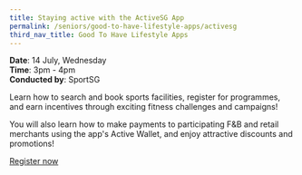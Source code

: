 ```yaml
---
title: Staying active with the ActiveSG App
permalink: /seniors/good-to-have-lifestyle-apps/activesg
third_nav_title: Good To Have Lifestyle Apps
---
```

**Date**: 14 July, Wednesday  
**Time**:  3pm - 4pm   
**Conducted by**: SportSG


Learn how to search and book sports facilities, register for programmes, and earn incentives through exciting fitness challenges and campaigns! 

You will also learn how to make payments to participating F&B and retail merchants using the app's Active Wallet, and enjoy attractive discounts and promotions!

[Register now](https://zoom.us/webinar/register/4816231300777/WN_ghdceUnJRDKLQlwa2tzaYQ)